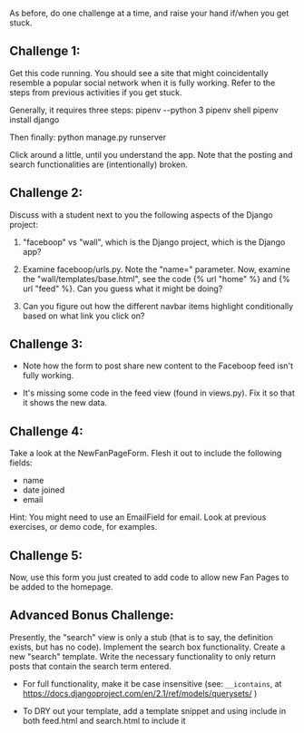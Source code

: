As before, do one challenge at a time, and raise your hand if/when you
get stuck.


Challenge 1:
-------------------

Get this code running. You should see a site that might coincidentally
resemble a popular social network when it is fully working. Refer to the
steps from previous activities if you get stuck.

Generally, it requires three steps:
pipenv --python 3
pipenv shell
pipenv install django

Then finally:
python manage.py runserver

Click around a little, until you understand the app. Note that the
posting and search functionalities are (intentionally) broken.




Challenge 2:
-------------------

Discuss with a student next to you the following aspects of the Django
project:

1. "faceboop" vs "wall", which is the Django project, which is the
Django app?

2. Examine faceboop/urls.py. Note the "name=" parameter. Now, examine
the "wall/templates/base.html", see the code {% url "home" %} and {% url
"feed" %}. Can you guess what it might be doing?

3. Can you figure out how the different navbar items highlight
conditionally based on what link you click on?



Challenge 3:
-------------------

- Note how the form to post share new content to the Faceboop feed isn't fully
  working.

- It's missing some code in the feed view (found in views.py). Fix it so that
  it shows the new data.


Challenge 4:
-------------------

Take a look at the NewFanPageForm. Flesh it out to include the following
fields:
* name
* date joined
* email

Hint: You might need to use an EmailField for email.  Look at previous
exercises, or demo code, for examples.


Challenge 5:
-------------------

Now, use this form you just created to add code to allow new Fan Pages to be
added to the homepage.



Advanced Bonus Challenge:
-------------------------

Presently, the "search" view is only a stub (that is to say, the
definition exists, but has no code).  Implement the search box
functionality. Create a new "search" template.  Write the necessary
functionality to only return posts that contain the search term entered.

* For full functionality, make it be case insensitive (see: `__icontains`, at
  https://docs.djangoproject.com/en/2.1/ref/models/querysets/ )

* To DRY out your template, add a template snippet and using include in
  both feed.html and search.html to include it


